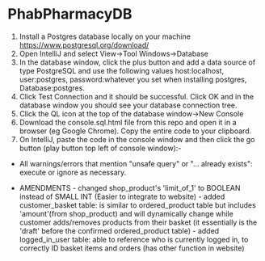 # PhabPharmacyDB

1. Install a Postgres database locally on your machine https://www.postgresql.org/download/
2. Open IntelliJ and select View->Tool Windows->Database
3. In the database window, click the plus button and add a data source of type PostgreSQL and use the
following values host:localhost, user:postgres, password:whatever you set when installing postgres,
Database:postgres.
4. Click Test Connection and it should be successful. Click OK and in the database window you should see your
database connection tree.
5. Click the QL icon at the top of the database window->New Console
6. Download the console.sql.html file from this repo and open it in a browser (eg Google Chrome). Copy the entire code to your clipboard.
7. On IntelliJ, paste the code in the console window and then click the go button (play button top left of console window):-
* All warnings/errors that mention "unsafe query" or "... already exists": execute or ignore as necessary.

* AMENDMENTS - changed shop_product's 'limit_of_1' to BOOLEAN instead of SMALL INT (Easier to integrate to website)
            - added customer_basket table: is similar to ordered_product table but includes 'amount'(from shop_product) and will dynamically change while customer adds/removes products from their basket (it essentially is the 'draft' before the confirmed ordered_product table)
            - added logged_in_user table: able to reference who is currently logged in, to correctly ID basket items and orders (has other function in website)
